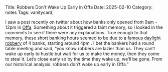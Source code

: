 Title: Robbers Don't Wake Up Early in Offa
Date: 2025-02-10
Category: notes
Tags: vanitycard, 

I saw a post recently on twitter about how banks only opened from 9am - 12pm in [Offa](https://en.wikipedia.org/wiki/Offa,_Nigeria). Something about it triggered a faint memory, so I looked in the comments to see if there were any explanations. 
True enough to that memory, these short banking hours seemed to be due to a [famous daylight robbery](https://www.premiumtimesng.com/news/headlines/264246-offa-robbery-police-confirm-17-killed-7-suspects-arrested.html) of 4 banks, starting around 4pm . I bet the bankers had a round table meeting and said, “you know robbers are lazier than us. They can’t wake up early to hustle but wait for us to make the money, then they come to steal it. Let’s close early so by the time they wake up, we’ll be gone. From our historical analysis: robbers don’t wake up early in Offa.”


